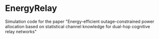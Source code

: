 # EnergyRelay
Simulation code for the paper "Energy-efficient outage-constrained power allocation based on statistical channel knowledge for dual-hop cognitive relay networks"
